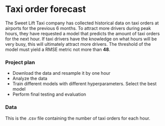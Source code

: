 # Taxi order forecast

The Sweet Lift Taxi company has collected historical data on taxi orders at airports for the previous 6 months. To attract more drivers during peak hours, they have requested a model that predicts the amount of taxi orders for the next hour. If taxi drivers have 
the knowledge on what hours will be very busy, this will ultimately attract more drivers. The threshold of the model must yield a RMSE metric not more than <b>48</b>.

### Project plan

- Download the data and resample it by one hour
- Analyze the data
- Train different models with different hyperparameters. Select the best model
- Perform final testing and evaluation

### Data
This is the .csv file containing the number of taxi orders for each hour. 

